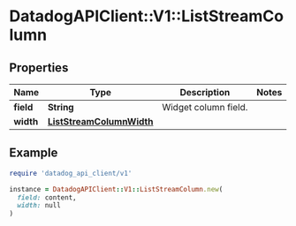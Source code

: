 # DatadogAPIClient::V1::ListStreamColumn

## Properties

| Name | Type | Description | Notes |
| ---- | ---- | ----------- | ----- |
| **field** | **String** | Widget column field. |  |
| **width** | [**ListStreamColumnWidth**](ListStreamColumnWidth.md) |  |  |

## Example

```ruby
require 'datadog_api_client/v1'

instance = DatadogAPIClient::V1::ListStreamColumn.new(
  field: content,
  width: null
)
```

